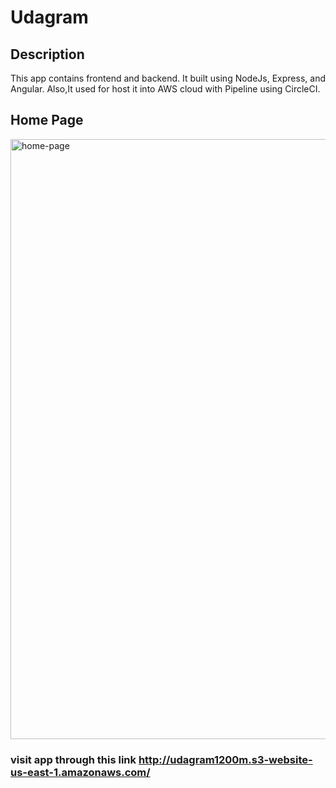 # Udagram

## Description

This app contains frontend and backend. It built using NodeJs, Express, and Angular. Also,It used for host it into AWS cloud with Pipeline using CircleCI.

## Home Page
<img width="960" alt="home-page" src="https://user-images.githubusercontent.com/97708390/209305970-b8c9c3dd-170c-4f45-8614-be7165b984a5.png">


### visit app through this link http://udagram1200m.s3-website-us-east-1.amazonaws.com/
